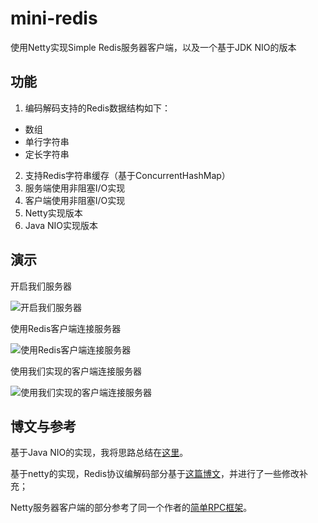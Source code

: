 # mini-redis
使用Netty实现Simple Redis服务器客户端，以及一个基于JDK NIO的版本
## 功能
1. 编码解码支持的Redis数据结构如下：
* 数组
* 单行字符串
* 定长字符串
2. 支持Redis字符串缓存（基于ConcurrentHashMap）
3. 服务端使用非阻塞I/O实现
4. 客户端使用非阻塞I/O实现
5. Netty实现版本
6. Java NIO实现版本

## 演示

开启我们服务器

![开启我们服务器](https://upload-images.jianshu.io/upload_images/12813982-c6c80e47ed2aef6d.png?imageMogr2/auto-orient/strip%7CimageView2/2/w/1240)

使用Redis客户端连接服务器

![使用Redis客户端连接服务器](https://upload-images.jianshu.io/upload_images/12813982-e797761ecd545075.png?imageMogr2/auto-orient/strip%7CimageView2/2/w/1240)

使用我们实现的客户端连接服务器

![使用我们实现的客户端连接服务器](https://upload-images.jianshu.io/upload_images/12813982-46b194a1868b5b58.png?imageMogr2/auto-orient/strip%7CimageView2/2/w/1240)


## 博文与参考
基于Java NIO的实现，我将思路总结在[这里](https://www.jianshu.com/p/40973c2a14dc)。

基于netty的实现，Redis协议编解码部分基于[这篇博文](https://mp.weixin.qq.com/s/sOFIHWgS88b5aFRQdp-2dA)，并进行了一些修改补充；

Netty服务器客户端的部分参考了同一个作者的[简单RPC框架](https://github.com/pyloque/rpckids)。
